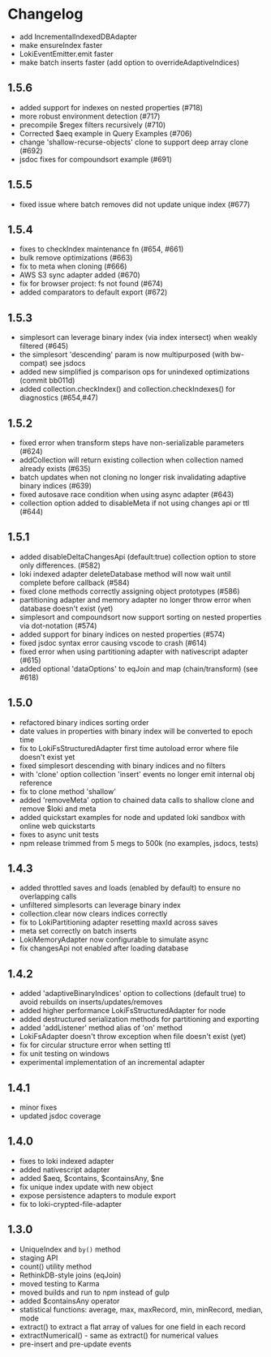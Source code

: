 # Changelog

* add IncrementalIndexedDBAdapter
* make ensureIndex faster
* LokiEventEmitter.emit faster
* make batch inserts faster (add option to overrideAdaptiveIndices)

## 1.5.6
* added support for indexes on nested properties (#718)
* more robust environment detection (#717)
* precompile $regex filters recursively (#710)
* Corrected $aeq example in Query Examples (#706)
* change 'shallow-recurse-objects' clone to support deep array clone (#692)
* jsdoc fixes for compoundsort example (#691)

## 1.5.5
* fixed issue where batch removes did not update unique index (#677)

## 1.5.4
* fixes to checkIndex maintenance fn (#654, #661)
* bulk remove optimizations (#663)
* fix to meta when cloning (#666)
* AWS S3 sync adapter added (#670)
* fix for browser project: fs not found (#674)
* added comparators to default export (#672)

## 1.5.3
* simplesort can leverage binary index (via index intersect) when weakly filtered (#645)
* the simplesort 'descending' param is now multipurposed (with bw-compat) see jsdocs
* added new simplified js comparison ops for unindexed optimizations (commit bb011d)
* added collection.checkIndex() and collection.checkIndexes() for diagnostics (#654,#47)

## 1.5.2
* fixed error when transform steps have non-serializable parameters (#624)
* addCollection will return existing collection when collection named already exists (#635)
* batch updates when not cloning no longer risk invalidating adaptive binary indices (#639)
* fixed autosave race condition when using async adapter (#643)
* collection option added to disableMeta if not using changes api or ttl (#644)

## 1.5.1
* added disableDeltaChangesApi (default:true) collection option to store only differences. (#582)
* loki indexed adapter deleteDatabase method will now wait until complete before callback (#584)
* fixed clone methods correctly assigning object prototypes (#586)
* partitioning adapter and memory adapter no longer throw error when database doesn't exist (yet)
* simplesort and compoundsort now support sorting on nested properties via dot-notation (#574)
* added support for binary indices on nested properties (#574)
* fixed jsdoc syntax error causing vscode to crash (#614)
* fixed error when using partitioning adapter with nativescript adapter (#615)
* added optional 'dataOptions' to eqJoin and map (chain/transform) (see #618)

## 1.5.0
* refactored binary indices sorting order
* date values in properties with binary index will be converted to epoch time
* fix to LokiFsStructuredAdapter first time autoload error where file doesn't exist yet
* fixed simplesort descending with binary indices and no filters
* with 'clone' option collection 'insert' events no longer emit internal obj reference
* fix to clone method 'shallow'
* added 'removeMeta' option to chained data calls to shallow clone and remove $loki and meta
* added quickstart examples for node and updated loki sandbox with online web quickstarts
* fixes to async unit tests
* npm release trimmed from 5 megs to 500k (no examples, jsdocs, tests)

## 1.4.3
* added throttled saves and loads (enabled by default) to ensure no overlapping calls
* unfiltered simplesorts can leverage binary index
* collection.clear now clears indices correctly
* fix to LokiPartitioning adapter resetting maxId across saves
* meta set correctly on batch inserts
* LokiMemoryAdapter now configurable to simulate async
* fix changesApi not enabled after loading database

## 1.4.2
* added 'adaptiveBinaryIndices' option to collections (default true) to avoid rebuilds on inserts/updates/removes
* added higher performance LokiFsStructuredAdapter for node
* added destructured serialization methods for partitioning and exporting
* added 'addListener' method alias of 'on' method
* LokiFsAdapter doesn't throw exception when file doesn't exist (yet)
* fix for circular structure error when setting ttl
* fix unit testing on windows
* experimental implementation of an incremental adapter

## 1.4.1
* minor fixes
* updated jsdoc coverage

## 1.4.0
* fixes to loki indexed adapter
* added nativescript adapter
* added $aeq, $contains, $containsAny, $ne
* fix unique index update with new object
* expose persistence adapters to module export
* fix to loki-crypted-file-adapter

## 1.3.0

* UniqueIndex and `by()` method
* staging API
* count() utility method
* RethinkDB-style joins (eqJoin)
* moved testing to Karma
* moved builds and run to npm instead of gulp
* added $containsAny operator
* statistical functions: average, max, maxRecord, min, minRecord, median, mode
* extract() to extract a flat array of values for one field in each record
* extractNumerical() - same as extract() for numerical values
* pre-insert and pre-update events
